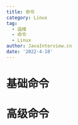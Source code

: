 ```yaml
---
title: 命令
category: Linux
tag:
  - 运维
  - 命令
  - Linux
author: JavaInterview.cn
date: '2022-4-10'
---
```




# 基础命令


# 高级命令

